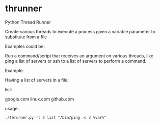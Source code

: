 # thrunner
Python Thread Runner

Create various threads to execute a process given a variable parameter to substitute from a file

Examples could be:

Run a command/script that receives an argument on various threads, like ping a list of servers or ssh to a list of servers to perform a command.

Example:

Having a list of servers in a file:

list:

google.com
linux.com
github.com

usage:

`./thrunner.py -t 3 list "/bin/ping -c 3 %var%"`

